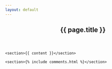 ```yaml
---
layout: default
---
```


<div id="main">
  <article>
    <header><h1 class="post-title">{{ page.title }}</h1></header>

    <section>{{ content }}</section>

    <section>{% include comments.html %}</section>
  </article>
</div>
